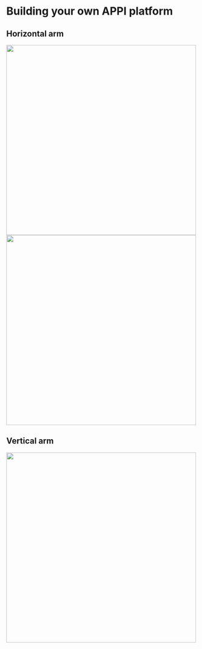 # Building your own APPI platform

## Horizontal arm

<img src="https://github.com/micropolimi/APPI/raw/main/images/gif_horizontal_arm_scaled.gif" width="500">

<img src="https://github.com/micropolimi/APPI/raw/main/images/horiz_panel.png" width="500">

## Vertical arm

<img src="https://github.com/micropolimi/APPI/raw/main/images/gif_vertical_arm_scaled.gif" width="500">
